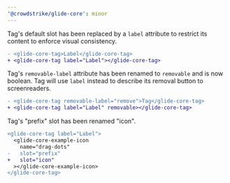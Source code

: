 ```yaml
---
'@crowdstrike/glide-core': minor
---
```


Tag's default slot has been replaced by a `label` attribute to restrict its content to enforce visual consistency.

```diff
- <glide-core-tag>Label</glide-core-tag>
+ <glide-core-tag label="Label"></glide-core-tag>
```

Tag's `removable-label` attribute has been renamed to `removable` and is now boolean. Tag will use `label` instead to describe its removal button to screenreaders.

```diff
- <glide-core-tag removable-label="remove">Tag</glide-core-tag>
+ <glide-core-tag label="Label" removable></glide-core-tag>
```

Tag's "prefix" slot has been renamed "icon".

```diff
<glide-core-tag label="Label">
  <glide-core-example-icon
    name="drag-dots"
-   slot="prefix"
+   slot="icon"
  ></glide-core-example-icon>
</glide-core-tag>
```
